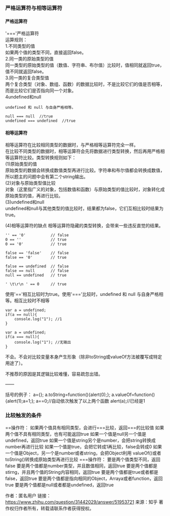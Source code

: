 ### 严格运算符与相等运算符

#### 严格运算符
'==='严格运算符  
运算规则：  
1.不同类型的值  
如果两个值的类型不同，直接返回false。  
2.同一类的原始类型的值    
同一类型的原始类型的值（数值、字符串、布尔值）比较时，值相同就返回true，值不同就返回false。  
3.同一类的复合类型值  
两个复合类型（对象、数组、函数）的数据比较时，不是比较它们的值是否相等，而是比较它们是否指向同一个对象。  
4undefined和null
```
undefined 和 null 与自身严格相等。

null === null  //true
undefined === undefined  //true
```


#### 相等运算符
相等运算符在比较相同类型的数据时，与严格相等运算符完全一样。  
在比较不同类型的数据时，相等运算符会先将数据进行类型转换，然后再用严格相等运算符比较。类型转换规则如下：  
(1)原始类型的值  
原始类型的数据会转换成数值类型再进行比较。字符串和布尔值都会转换成数值，所以题主的问题中会有第二个string输出。  
(2)对象与原始类型值比较   
对象（这里指广义的对象，包括数值和函数）与原始类型的值比较时，对象转化成原始类型的值，再进行比较。  
(3)undefined和null   
undefined和null与其他类型的值比较时，结果都为false，它们互相比较时结果为true。   

(4)相等运算符的缺点
相等运算符隐藏的类型转换，会带来一些违反直觉的结果。
```
'' == '0'           // false
0 == ''             // true
0 == '0'            // true

false == 'false'    // false
false == '0'        // true

false == undefined  // false
false == null       // false
null == undefined   // true

' \t\r\n ' == 0     // true
```


使用'=='相互比较时为true。使用'==='比较时，undefined 和 null 与自身严格相等。相互比较时不相等
```
var a = undefined;
if(a == null){
    console.log("1"); //1
}
```

```
var a = undefined;
if(a === null){
    console.log("1"); //无输出
}
```

不会。不会对比较变量本身产生形象（除非toString或valueOf方法被覆写成特定用途了）。

不推荐的原因是其逻辑比较难懂，容易疏忽出错。

——

括号的例子：
a={};
a.toString=function(){alert(0);};
a.valueOf=function(){alert(1);a=1;};
a==0;//自动依次触发了以上两个函数
alert(a);//已经是1


### 比较触发的条件
==操作符： 
如果两个值具有相同类型，会进行===比较，返回===的比较值 
如果两个值不具有相同类型，也有可能返回true 
如果一个值是null另一个值是undefined，返回true 
如果一个值是string另个是number，会把string转换成number再进行比较 
如果一个值是true，会把它转成1再比较，false会转成0 
如果一个值是Object，另一个是number或者string，会把Object利用 valueOf()或者toString()转换成原始类型再进行比较 
===操作符：
要是两个值类型不同，返回false 
要是两个值都是number类型，并且数值相同，返回true 
要是两个值都是stirng，并且两个值的String内容相同，返回true 
要是两个值都是true或者都是false，返回true 
要是两个值都是指向相同的Object，Arraya或者function，返回true 
要是两个值都是null或者都是undefined，返回true

作者：匿名用户
链接：https://www.zhihu.com/question/31442029/answer/51953721
来源：知乎
著作权归作者所有，转载请联系作者获得授权。
